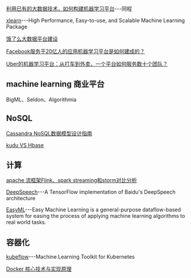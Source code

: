 [利用已有的大数据技术，如何构建机器学习平台](http://www.infoq.com/cn/articles/build-machine-learning-platform-bigdata?utm_source=notification_web&utm_campaign=notifications&utm_medium=link&utm_content=content_in_followed_topic)---同程

[xlearn](https://github.com/aksnzhy/xlearn)---High Performance, Easy-to-use, and Scalable Machine Learning Package

[饿了么大数据平台建设](http://blog.csdn.net/dev_csdn/article/details/78625404)

[Facebook服务于20亿人的应用机器学习平台是如何建成的？](https://mp.weixin.qq.com/s/ScFlSGcx-B3hav15kT4nCQ)

[Uber的机器学习平台：从打车到外卖，一个平台如何服务数十个团队？](https://mp.weixin.qq.com/s/voDHk42uCbBuYxPBfTZ2Fw)

## machine learning 商业平台
BigML、Seldon、Algorithmia

## NoSQL
[Cassandra NoSQL数据模型设计指南](http://blog.csdn.net/dev_csdn/article/details/78594658)

[kudu VS Hbase](https://bigdata.163.com/product/article/15)

## 计算
[apache 流框架Flink、spark streaming和storm对比分析](https://bigdata.163.com/product/article/5)

[DeepSpeech](https://github.com/mozilla/DeepSpeech)---A TensorFlow implementation of Baidu's DeepSpeech architecture

[EasyML](https://github.com/ICT-BDA/EasyML)---Easy Machine Learning is a general-purpose dataflow-based system for easing the process of applying machine learning algorithms to real world tasks.

## 容器化
[kubeflow](https://github.com/google/kubeflow)---Machine Learning Toolkit for Kubernetes

[Docker 核心技术与实现原理](https://draveness.me/docker)
